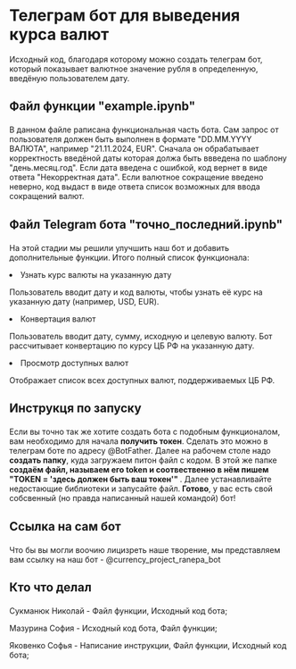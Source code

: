<h1>Телеграм бот для выведения курса валют</h1>
<p>Исходный код, благодаря которому можно создать телеграм бот, который показывает валютное значение рубля в определенную, введёную пользователем дату.  </p>
<p><h2>Файл функции "example.ipynb"</p></h2>
<p>В данном файле раписана функциональная часть бота. Сам запрос от пользователя должен быть выполнен в формате "DD.MM.YYYY ВАЛЮТА", например "21.11.2024, EUR". Сначала он обрабатывает корректность введёной даты которая должа быть ввведена по шаблону "день.месяц.год". Если дата введена с ошибкой, код вернет в виде ответа "Некорректная дата". Если валютное сокращение введено неверно, код выдаст в виде ответа список возможных для ввода сокращений валют.  </p>
<h2><p> Файл Telegram бота "точно_последний.ipynb" </p></h2>
<p>На этой стадии мы решили улучшить наш бот и добавить дополнительные функции. Итого полный список функционала:</p>
<li>Узнать курс валюты на указанную дату</li>
<p>Пользователь вводит дату и код валюты, чтобы узнать её курс на указанную дату (например, USD, EUR).
<li>Конвертация валют </li>
<p>Пользователь вводит дату, сумму, исходную и целевую валюту. Бот рассчитывает конвертацию по курсу ЦБ РФ на указанную дату.</p>
<li>Просмотр доступных валют</li>
<p>Отображает список всех доступных валют, поддерживаемых ЦБ РФ.</p>
<h2><p> Инструкця по запуску </p></h2>
<p>Если вы точно так же хотите создать бота с подобным функционалом, вам необходимо для начала <strong>получить токен</strong>. Сделать это можно в телеграм боте по адресу @BotFather. Далее на рабочем столе надо <strong>создать папку</strong>, куда загружаем питон файл с кодом. В этой же папке <strong>создаём файл, называем его token и соотвественно в нём пишем "TOKEN = 'здесь должен быть ваш токен'" </strong>. Далее устанавливайте недостающие библиотеки и запусайте файл.<strong> Готово</strong>, у вас есть свой собсвенный (но правда написанный нашей командой) бот! </p>
<h2><p> Ссылка на сам бот </p></h2>
Что бы вы могли воочию лицизреть наше творение, мы представляем вам ссылку на наш бот - @currency_project_ranepa_bot
<h2><p> Кто что делал</p></h2>
<p>Сукманюк Николай - Файл функции, Исходный код бота;</p>
<p>Мазурина София - Исходный код бота, Файл функции;</p>
<p>Яковенко Софья - Написание инструкции, Файл функции, Исходный код бота;</p>
